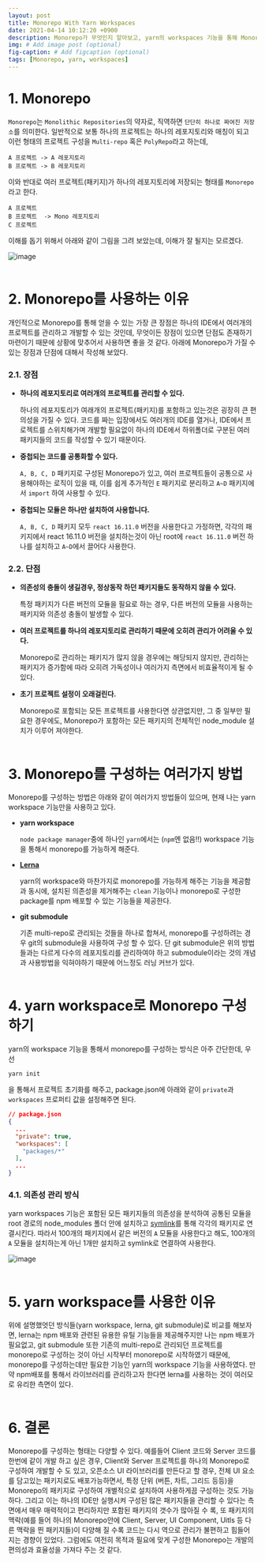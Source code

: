 ```yaml
---
layout: post
title: Monorepo With Yarn Workspaces
date: 2021-04-14 10:12:20 +0900
description: Monorepo가 무엇인지 알아보고, yarn의 workspaces 기능을 통해 Monorepo를 설정하는 방법에 대해 정리하였습니다. # Add post description (optional)
img: # Add image post (optional)
fig-caption: # Add figcaption (optional)
tags: [Monorepo, yarn, workspaces]
---
```


# 1. Monorepo

`Monorepo`는 `Monolithic Repositories`의 약자로, 직역하면 `단단히 하나로 짜여진 저장소`를 의미한다. 일반적으로 보통 하나의 프로젝트는 하나의 레포지토리와 매칭이 되고 이런 형태의 프로젝트 구성을 `Multi-repo` 혹은 `PolyRepo`라고 하는데,

```
A 프로젝트 -> A 레포지토리
B 프로젝트 -> B 레포지토리
```

이와 반대로 여러 프로젝트(패키지)가 하나의 레포지토리에 저장되는 형태를 `Monorepo`라고 한다.

```
A 프로젝트
B 프로젝트  -> Mono 레포지토리
C 프로젝트
```

이해를 돕기 위해서 아래와 같이 그림을 그려 보았는데, 이해가 잘 될지는 모르겠다.

![image]({{site.baseurl}}/assets/img/monorepo-scheme.png)
<br><br>

# 2. Monorepo를 사용하는 이유

개인적으로 Monorepo를 통해 얻을 수 있는 가장 큰 장점은 하나의 IDE에서 여러개의 프로젝트를 관리하고 개발할 수 있는 것인데, 무엇이든 장점이 있으면 단점도 존재하기 마련이기 때문에 상황에 맞추어서 사용하면 좋을 것 같다. 아래에 Monorepo가 가질 수 있는 장점과 단점에 대해서 작성해 보았다.

### 2.1. 장점

- **하나의 레포지토리로 여러개의 프로젝트를 관리할 수 있다.**

  하나의 레포지토리가 여래개의 프로젝트(패키지)를 포함하고 있는것은 굉장히 큰 편의성을 가질 수 있다. 코드를 짜는 입장에서도 여러개의 IDE를 열거나, IDE에서 프로젝트를 스위치해가며 개발할 필요없이 하나의 IDE에서 하위폴더로 구분된 여러 패키지들의 코드를 작성할 수 있기 때문이다.

- **중첩되는 코드를 공통화할 수 있다.**

  `A, B, C, D` 패키지로 구성된 Monorepo가 있고, 여러 프로젝트들이 공통으로 사용해야하는 로직이 있을 때, 이를 쉽게 추가적인 `E` 패키지로 분리하고 `A~D` 패키지에서 `import` 하여 사용할 수 있다.

- **중첩되는 모듈은 하나만 설치하여 사용합니다.**

  `A, B, C, D` 패키지 모두 `react 16.11.0` 버전을 사용한다고 가정하면, 각각의 패키지에서 react 16.11.0 버전을 설치하는것이 아닌 root에 `react 16.11.0` 버전 하나를 설치하고 `A~D`에서 끌어다 사용한다.

### 2.2. 단점

- **의존성의 충돌이 생길경우, 정상동작 하던 패키지들도 동작하지 않을 수 있다.**

  특정 패키지가 다른 버전의 모듈을 필요로 하는 경우, 다른 버전의 모듈을 사용하는 패키지와 의존성 충돌이 발생할 수 있다.

- **여러 프로젝트를 하나의 레포지토리로 관리하기 때문에 오히려 관리가 어려울 수 있다.**

  Monorepo로 관리하는 패키지가 많지 않을 경우에는 해당되지 않지만, 관리하는 패키지가 증가함에 따라 오히려 가독성이나 여러가지 측면에서 비효율적이게 될 수 있다.

- **초기 프로젝트 설정이 오래걸린다.**

  Monorepo로 포함되는 모든 프로젝트를 사용한다면 상관없지만, 그 중 일부만 필요한 경우에도, Monorepo가 포함하는 모든 패키지의 전체적인 node_module 설치가 이루어 져야한다.
  <br><br>

# 3. Monorepo를 구성하는 여러가지 방법

Monorepo를 구성하는 방법은 아래와 같이 여러가지 방법들이 있으며, 현재 나는 yarn workspace 기능만을 사용하고 있다.

- **yarn workspace**

  `node package manager`중에 하나인 `yarn`에서는 (`npm`엔 없음!!) workspace 기능을 통해서 monorepo를 가능하게 해준다.

- **[Lerna](https://github.com/lerna/lerna)**

  yarn의 workspace와 마찬가지로 monorepo를 가능하게 해주는 기능을 제공함과 동시에, 설치된 의존성을 제거해주는 `clean` 기능이나 monorepo로 구성한 package를 npm 배포할 수 있는 기능들을 제공한다.

- **git submodule**

  기존 multi-repo로 관리되는 것들을 하나로 합쳐서, monorepo를 구성하려는 경우 git의 submodule을 사용하여 구성 할 수 있다. 단 git submodule은 위의 방법들과는 다르게 다수의 레포지토리를 관리하여야 하고 submodule이라는 것의 개념과 사용방법을 익혀야하기 때문에 어느정도 러닝 커브가 있다.
  <br><br>

# 4. yarn workspace로 Monorepo 구성하기

yarn의 workspace 기능을 통해서 monorepo를 구성하는 방식은 아주 간단한데, 우선

```
yarn init
```

을 통해서 프로젝트 초기화를 해주고, package.json에 아래와 같이 `private`과 `workspaces` 프로퍼티 값을 설정해주면 된다.

```json
// package.json
{
  ...
  "private": true,
  "workspaces": [
    "packages/*"
  ],
  ...
}
```

### 4.1. 의존성 관리 방식

yarn workspaces 기능은 포함된 모든 패키지들의 의존성을 분석하여 공통된 모듈을 root 경로의 node_modules 폴더 안에 설치하고 [symlink](https://ko.wikipedia.org/wiki/%EC%8B%AC%EB%B3%BC%EB%A6%AD*%EB%A7%81%ED%81%AC)를 통해 각각의 패키지로 연결시킨다. 따라서 100개의 패키지에서 같은 버전의 `A` 모듈을 사용한다고 해도, 100개의 `A` 모듈을 설치하는게 아닌 1개만 설치하고 symlink로 연결하여 사용한다.

![image](https://dev-to-uploads.s3.amazonaws.com/uploads/articles/vyozch6lxr5vzf6ed0fz.png)
<br><br>

# 5. yarn workspace를 사용한 이유

위에 설명했엇던 방식들(yarn workspace, lerna, git submodule)로 비교를 해보자면, lerna는 npm 배포와 관련된 유용한 유틸 기능들을 제공해주지만 나는 npm 배포가 필요없고, git submodule 또한 기존의 multi-repo로 관리되던 프로젝트를 monorepo로 구성하는 것이 아닌 시작부터 monorepo로 시작하였기 때문에, monorepo를 구성하는데만 필요한 기능인 yarn의 workspace 기능을 사용하였다. 만약 npm배포를 통해서 라이브러리를 관리하고자 한다면 lerna를 사용하는 것이 여러모로 유리한 측면이 있다.
<br><br>

# 6. 결론

Monorepo를 구성하는 형태는 다양할 수 있다. 예를들어 Client 코드와 Server 코드를 한번에 같이 개발 하고 싶은 경우, Client와 Server 프로젝트를 하나의 Monorepo로 구성하여 개발할 수 도 있고, 오픈소스 UI 라이브러리를 만든다고 할 경우, 전체 UI 요소를 담고있는 패키지로도 배포가능하면서, 특정 단위 (버튼, 차트, 그리드 등등)을 Monorepo의 패키지로 구성하여 개별적으로 설치하여 사용하게끔 구성하는 것도 가능하다. 그리고 이는 하나의 IDE만 실행시켜 구성된 많은 패키지들을 관리할 수 있다는 측면에서 매우 매력적이고 편리하지만 포함된 패키지의 갯수가 많아질 수 록, 또 패키지의 맥락(예를 들어 하나의 Monorepo안에 Client, Server, UI Component, Uitls 등 다른 맥락을 띈 패키지들)이 다양해 질 수록 코드는 다시 역으로 관리가 불편하고 힘들어 지는 경향이 있었다. 그럼에도 여전히 목적과 필요에 맞게 구성한 Monorepo는 개발의 편의성과 효율성을 가져다 주는 것 같다.

